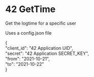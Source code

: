 # 42 GetTime

Get the logtime for a specific user

Uses a config.json file

{  
	"client_id": "42 Application UID",  
	"secret": "42 Application SECRET_KEY",  
	"from": "2021-10-21",  
	"to": "2021-10-22"  
}  
